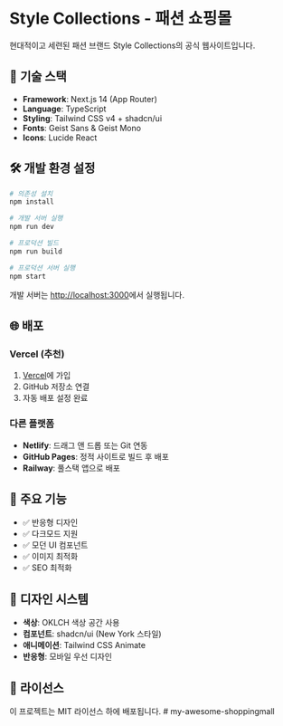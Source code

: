 # Style Collections - 패션 쇼핑몰

현대적이고 세련된 패션 브랜드 Style Collections의 공식 웹사이트입니다.

## 🚀 기술 스택

- **Framework**: Next.js 14 (App Router)
- **Language**: TypeScript
- **Styling**: Tailwind CSS v4 + shadcn/ui
- **Fonts**: Geist Sans & Geist Mono
- **Icons**: Lucide React

## 🛠️ 개발 환경 설정

```bash
# 의존성 설치
npm install

# 개발 서버 실행
npm run dev

# 프로덕션 빌드
npm run build

# 프로덕션 서버 실행
npm start
```

개발 서버는 [http://localhost:3000](http://localhost:3000)에서 실행됩니다.

## 🌐 배포

### Vercel (추천)

1. [Vercel](https://vercel.com)에 가입
2. GitHub 저장소 연결
3. 자동 배포 설정 완료

### 다른 플랫폼

- **Netlify**: 드래그 앤 드롭 또는 Git 연동
- **GitHub Pages**: 정적 사이트로 빌드 후 배포
- **Railway**: 풀스택 앱으로 배포

## 📱 주요 기능

- ✅ 반응형 디자인
- ✅ 다크모드 지원
- ✅ 모던 UI 컴포넌트
- ✅ 이미지 최적화
- ✅ SEO 최적화

## 🎨 디자인 시스템

- **색상**: OKLCH 색상 공간 사용
- **컴포넌트**: shadcn/ui (New York 스타일)
- **애니메이션**: Tailwind CSS Animate
- **반응형**: 모바일 우선 디자인

## 📄 라이선스

이 프로젝트는 MIT 라이선스 하에 배포됩니다.
#   m y - a w e s o m e - s h o p p i n g m a l l  
 